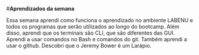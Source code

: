 #**Aprendizados da semana**

Essa semana aprendi como funciona o aprendizado no ambiente LABENU e todos os programas que serão utilizados ao longo do bootcamp. Além disso, aprendi que os terminais são CLI, que são diferentes das GUI. Aprendi a usar comandos no Bash e comandos do git. Também aprendi a usar o github. Descobri que o Jeremy Bower é um Larápio.